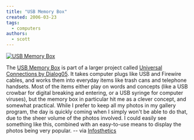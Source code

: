```yaml
---
title: "USB Memory Box"
created: 2006-03-23
tags:
  - computers
authors:
  - scott
---
```


[![USB Memory Box](/images/07_memorybox.jpg)](http://www.dialog05.com/objects/07.html)

The [USB Memory Box](http://www.dialog05.com/objects/07.html) is part of a larger project called [Universal Connections by Dialog05](http://www.dialog05.com/). It takes computer plugs like USB and Firewire cables, and works them into everyday items like trash cans and telephone handsets. Most of the items either play on words and concepts (like a USB crowbar for digital breaking and entering, or a USB syringe for computer viruses), but the memory box in particular hit me as a clever concept, and somewhat practical. While I prefer to keep all my photos in my gallery program, the day is quickly coming when I simply won't be able to do that, due to the sheer volume of the photos involved. I could easily see something like this, combined with an easy-to-use means to display the photos being very popular. \-- via [Infosthetics](http://infosthetics.com/archives/2006/03/universal_connections_phyical_icons_dialog05.html)
